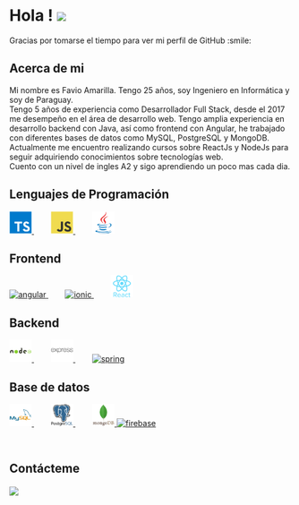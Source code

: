 <h1> Hola ! <img src = "https://raw.githubusercontent.com/MartinHeinz/MartinHeinz/master/wave.gif" width = 50px> </h1>
<div size='20px'> 
  Gracias por tomarse el tiempo para ver mi perfil de GitHub :smile: 
</div>


<h2> Acerca de mi </h2>
Mi nombre es Favio Amarilla. Tengo 25 años, soy  Ingeniero en Informática y soy de Paraguay. </br>
Tengo 5 años de experiencia como Desarrollador Full Stack, desde el 2017 me desempeño en el área de desarrollo web.
Tengo amplia experiencia en desarrollo backend con Java, así como frontend con Angular, he trabajado con diferentes bases de datos como MySQL, PostgreSQL y MongoDB. </br>
Actualmente me encuentro realizando cursos sobre ReactJs y NodeJs para seguir adquiriendo conocimientos sobre tecnologías web. </br>
Cuento con un nivel de ingles A2 y sigo aprendiendo un poco mas cada dia.


<h2> Lenguajes de Programación </h2>
<p align="left"> 
  <a href="https://www.typescriptlang.org/" target="_blank" rel="noreferrer" style="margin-right: 30px;"> 
    <img src="https://raw.githubusercontent.com/devicons/devicon/master/icons/typescript/typescript-original.svg" alt="typescript" width="40" height="40"/> 
  </a>
  <a href="https://developer.mozilla.org/en-US/docs/Web/JavaScript" target="_blank" rel="noreferrer" style="margin-right: 30px;"> 
    <img src="https://raw.githubusercontent.com/devicons/devicon/master/icons/javascript/javascript-original.svg" alt="javascript" width="40" height="40"/> 
  </a> 
  <a href="https://www.java.com" target="_blank" rel="noreferrer"> 
    <img src="https://raw.githubusercontent.com/devicons/devicon/master/icons/java/java-original.svg" alt="java" width="40" height="40"/> 
  </a> 
</p>

<h2> Frontend </h2>
<p align="left"> 
  <a href="https://angular.io" target="_blank" rel="noreferrer" style="margin-right: 30px;"> 
    <img src="https://angular.io/assets/images/logos/angular/angular.svg" alt="angular" width="40" height="40"/> 
  </a> 
  <a href="https://ionicframework.com" target="_blank" rel="noreferrer" style="margin-right: 30px;"> 
    <img src="https://upload.wikimedia.org/wikipedia/commons/d/d1/Ionic_Logo.svg" alt="ionic" width="40" height="40"/> 
  </a> 
  <a href="https://reactjs.org/" target="_blank" rel="noreferrer"> 
    <img src="https://raw.githubusercontent.com/devicons/devicon/master/icons/react/react-original-wordmark.svg" alt="react" width="40" height="40"/> 
  </a> 
</p>


<h2> Backend </h2>
<p align="left"> 
  <a href="https://nodejs.org" target="_blank" rel="noreferrer" style="margin-right: 30px;"> 
    <img src="https://raw.githubusercontent.com/devicons/devicon/master/icons/nodejs/nodejs-original-wordmark.svg" alt="nodejs" width="40" height="40"/> 
  </a> 
  <a href="https://expressjs.com" target="_blank" rel="noreferrer" style="margin-right: 30px;"> 
    <img src="https://raw.githubusercontent.com/devicons/devicon/master/icons/express/express-original-wordmark.svg" alt="express" width="40" height="40"/> 
  </a> 
  <a href="https://spring.io/" target="_blank" rel="noreferrer" style="margin-right: 30px;"> 
    <img src="https://www.vectorlogo.zone/logos/springio/springio-icon.svg" alt="spring" width="40" height="40"/> 
  </a> 
</p>


<h2> Base de datos </h2>
<p align="left"> 
  <a href="https://www.mysql.com/" target="_blank" rel="noreferrer" style="margin-right: 30px;"> 
    <img src="https://raw.githubusercontent.com/devicons/devicon/master/icons/mysql/mysql-original-wordmark.svg" alt="mysql" width="40" height="40"/> 
  </a> 
  <a href="https://www.postgresql.org" target="_blank" rel="noreferrer" style="margin-right: 30px;"> 
    <img src="https://raw.githubusercontent.com/devicons/devicon/master/icons/postgresql/postgresql-original-wordmark.svg" alt="postgresql" width="40" height="40"/> 
  </a> 
  <a href="https://www.mongodb.com/" target="_blank" rel="noreferrer"> 
    <img src="https://raw.githubusercontent.com/devicons/devicon/master/icons/mongodb/mongodb-original-wordmark.svg" alt="mongodb" width="40" height="40"/> 
  </a> 
  <a href="https://firebase.google.com/" target="_blank" rel="noreferrer"> 
    <img src="https://www.vectorlogo.zone/logos/firebase/firebase-icon.svg" alt="firebase" width="40" height="40"/> </a>
  </a>
</p>


</br>
<h2> Contácteme </h2>
<a href = 'https://www.linkedin.com/in/favio-amarilla-mi%C3%B1o-664760235/'> 
  <img width = '32px' align= 'center' src="https://raw.githubusercontent.com/rahulbanerjee26/githubAboutMeGenerator/main/icons/linked-in-alt.svg"/>
</a>

